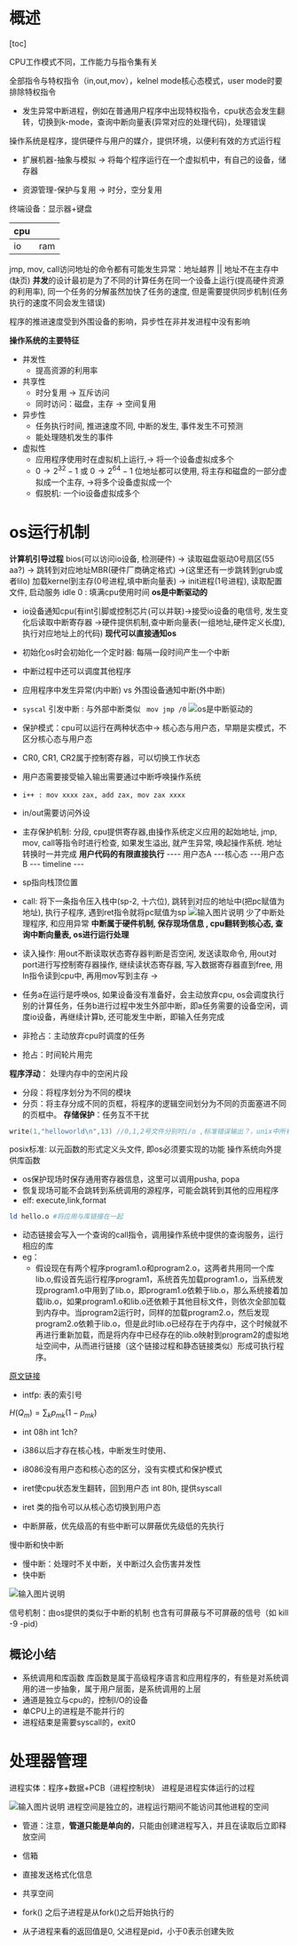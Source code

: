 # 概述

[toc]

CPU工作模式不同，工作能力与指令集有关

全部指令与特权指令（in,out,mov），kelnel mode核心态模式，user mode时要排除特权指令

-   发生异常中断进程，例如在普通用户程序中出现特权指令，cpu状态会发生翻转，切换到k-mode，查询中断向量表(异常对应的处理代码)，处理错误

操作系统是程序，提供硬件与用户的媒介，提供环境，以便利有效的方式运行程

-   扩展机器-抽象与模拟 -> 将每个程序运行在一个虚拟机中，有自己的设备，储存器

-   资源管理-保护与复用 -> 时分，空分复用

终端设备：显示器+键盘

| cpu |  |
|--|--|
| io | ram |

jmp, mov, call访问地址的命令都有可能发生异常：地址越界 || 地址不在主存中(缺页)
**并发**的设计最初是为了不同的计算任务在同一个设备上运行(提高硬件资源的利用率), 同一个任务的分解虽然加快了任务的速度, 但是需要提供同步机制(任务执行的速度不同会发生错误)

程序的推进速度受到外围设备的影响，异步性在非并发进程中没有影响

**操作系统的主要特征**
- 并发性
	- 提高资源的利用率
- 共享性
	- 时分复用 $\rightarrow$ 互斥访问
	- 同时访问：磁盘，主存 $\rightarrow$ 空间复用
- 异步性
	- 任务执行时间, 推进速度不同, 中断的发生, 事件发生不可预测
	- 能处理随机发生的事件
- 虚拟性
	- 应用程序使用时在虚拟机上运行,$\rightarrow$ 将一个设备虚拟成多个
	- $0 \rightarrow2^{32}-1$ 或 $0\rightarrow2^{64}-1$ 位地址都可以使用, 将主存和磁盘的一部分虚拟成一个主存, $\rightarrow$将多个设备虚拟成一个
	- 假脱机: 一个io设备虚拟成多个
	
# os运行机制

**计算机引导过程**
bios(可以访问io设备, 检测硬件) $\rightarrow$ 读取磁盘驱动0号扇区(55 aa?) $\rightarrow$ 跳转到对应地址MBR(硬件厂商确定格式) $\rightarrow$(这里还有一步跳转到grub或者lilo) 加载kernel到主存(0号进程,填中断向量表) $\rightarrow$ init进程(1号进程), 读取配置文件, 启动服务
idle 0 : 填满cpu使用时间
**os是中断驱动的**
- io设备通知cpu(有int引脚或控制芯片(可以并联)$\rightarrow$接受io设备的电信号, 发生变化后读取中断寄存器 $\rightarrow$硬件提供机制,查中断向量表(一组地址,硬件定义长度),执行对应地址上的代码)  **现代可以直接通知os**
- 初始化os时会初始化一个定时器: 每隔一段时间产生一个中断
- 中断过程中还可以调度其他程序
- 应用程序中发生异常(内中断) vs 外围设备通知中断(外中断)
- ```syscal``` 引发中断 : 与外部中断类似 ``` mov jmp /0```
![os是中断驱动的](/imgs/2024-03-06/2MBzTgXTdiu7dkpU.png)

- 保护模式：cpu可以运行在两种状态中$\rightarrow$ 核心态与用户态，早期是实模式，不区分核心态与用户态
- CR0, CR1, CR2属于控制寄存器，可以切换工作状态
- 用户态需要接受输入输出需要通过中断呼唤操作系统
- ```i++ : mov xxxx zax, add zax, mov zax xxxx```
- in/out需要访问外设
- 主存保护机制: 分段, cpu提供寄存器,由操作系统定义应用的起始地址, jmp, mov, call等指令时进行检查, 如果发生溢出, 就产生异常, 唤起操作系统.  地址转换时一并完成
**用户代码的有限直接执行**
---- 用户态A
        ---核心态
              ---用户态B
---  timeline ---
- sp指向栈顶位置
- call: 将下一条指令压入栈中(sp-2, 十六位), 跳转到对应的地址中(把pc赋值为地址), 执行子程序, 遇到ret指令就将pc赋值为sp
![输入图片说明](/imgs/2024-03-13/G1etVygmQsCwAubx.png)
少了中断处理程序, 和应用异常
**中断属于硬件机制, 保存现场信息 , cpu翻转到核心态, 查询中断向量表, os进行运行处理**
- 读入操作: 用out不断读取状态寄存器判断是否空闲, 发送读取命令, 用out对port进行写控制寄存器操作, 继续读状态寄存器, 写入数据寄存器直到free, 用In指令读到cpu中, 再用mov写到主存 $\rightarrow$ 

- 任务a在运行是呼唤os, 如果设备没有准备好，会主动放弃cpu, os会调度执行别的计算任务，任务b进行过程中发生外部中断，即a任务需要的设备空闲，调度io设备，再继续计算b, 还可能发生中断，即输入任务完成
- 非抢占：主动放弃cpu时调度的任务
- 抢占：时间轮片用完

**程序浮动**： 处理内存中的空闲片段
- 分段：将程序划分为不同的模块
- 分页：将主存分成不同的页框，将程序的逻辑空间划分为不同的页面塞进不同的页框中。
**存储保护**：任务互不干扰

```C
write(1,"helloworld\n",13) //0,1,2号文件分别时i/o ,标准错误输出？，unix中所有的程序都是文件，这段代码是shell的子进程，i/o设备已经打开了
```

posix标准: 以元函数的形式定义头文件, 即os必须要实现的功能
操作系统向外提供库函数

- os保护现场时保存通用寄存器信息，这里可以调用pusha, popa
- 恢复现场可能不会跳转到系统调用的源程序，可能会跳转到其他的应用程序
- elf: execute,link,format
```bash
ld hello.o #将应用与库链接在一起
 ```

- 动态链接会写入一个查询的call指令，调用操作系统中提供的查询服务，运行相应的库
- eg：
	- 假设现在有两个程序program1.o和program2.o，这两者共用同一个库lib.o,假设首先运行程序program1，系统首先加载program1.o，当系统发现program1.o中用到了lib.o，即program1.o依赖于lib.o，那么系统接着加载lib.o，如果program1.o和lib.o还依赖于其他目标文件，则依次全部加载到内存中。当program2运行时，同样的加载program2.o，然后发现program2.o依赖于lib.o，但是此时lib.o已经存在于内存中，这个时候就不再进行重新加载，而是将内存中已经存在的lib.o映射到program2的虚拟地址空间中，从而进行链接（这个链接过程和静态链接类似）形成可执行程序。

[原文链接](https://blog.csdn.net/kang___xi/article/details/80210717)

- intfp: 表的索引号

$H(Q_m) = \sum_k p_{mk} (1 - p_{mk})$

- int 08h int 1ch?
- i386以后才存在核心栈，中断发生时使用、
- i8086没有用户态和核心态的区分，没有实模式和保护模式
- iret使cpu状态发生翻转，回到用户态
int 80h, 提供syscall

- iret 类的指令可以从核心态切换到用户态
- 中断屏蔽，优先级高的有些中断可以屏蔽优先级低的先执行

慢中断和快中断
- 慢中断：处理时不关中断，关中断过久会伤害并发性
- 快中断

![输入图片说明](/imgs/2024-04-10/0VBEA2d9ufEEKIzi.png)

信号机制：由os提供的类似于中断的机制
也含有可屏蔽与不可屏蔽的信号（如 kill -9 -pid）

## 概论小结
- 系统调用和库函数
库函数是属于高级程序语言和应用程序的，有些是对系统调用的进一步抽象，属于用户层面，是系统调用的上层
- 通道是独立与cpu的，控制I/O的设备
- 单CPU上的进程是不能并行的
- 进程结束是需要syscall的，exit0

# 处理器管理
进程实体：程序+数据+PCB（进程控制块）
进程是进程实体运行的过程

![输入图片说明](/imgs/2024-04-17/yc5sCSc9IDizovLN.png)
进程空间是独立的，进程运行期间不能访问其他进程的空间
- 管道：注意，**管道只能是单向的**，只能由创建进程写入，并且在读取后立即释放空间
- 信箱
- 直接发送格式化信息
- 共享空间

- fork() 之后子进程是从fork()之后开始执行的
- 从子进程来看的返回值是0, 父进程是pid，小于0表示创建失败
<!--stackedit_data:
eyJoaXN0b3J5IjpbLTEwMjg2Nzk0MTgsMTcxNjIyOTI1MCwxOD
g0NDgwMzcyLC0xODcxMzk4NDcwLDgzMjYxODQzMSwtNDQ5MDUz
NSwtNTA1MTg2MTk4LDEwMzI1MzE0NCwxNjk0MTcxOTc5LDEwOD
Q5NzI3NjYsLTExNjQ3NDYyMTMsLTkwMDU1OTY2NiwxMTg3MTMw
NTg5LC0xNjE1Nzg0NzQ5LDE4NTk3MzI5MzcsLTExODAwMjQzMj
EsLTE5NjI2NzU4NTcsMjgyODQ3NzYzLDQxOTYxNDQ2MCwtMTE1
NjI3NzQ0OF19
-->